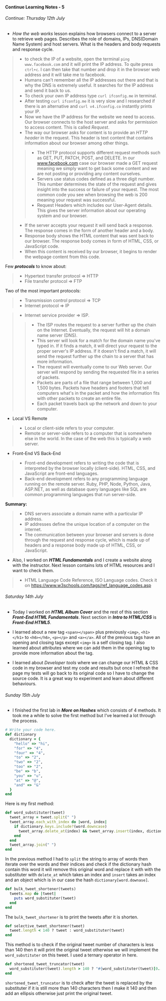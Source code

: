 #### Continue Learning Notes - 5

######  Continue: Thursday 12th July
+ *How the web works* lesson explains how browsers connect to a server to retrieve web pages. Describes the role of domains, IPs, DNS(Domain Name System) and host servers. What is the headers and body requests and response cycle.

>* to check the IP of a website, open the terminal `ping www.facebook.com` and it will print the IP address. To quite press `ctrl+c`. I can then take that number and drop it in the browser web address and it will take me to facebook.
>* Humans can't remember all the IP addresses out there and that is why the DNS is extremely useful. It searches for the IP address and send it back to us.
>* To check your own IP address type `curl ifconfig.me` in terminal.
>* After testing `curl ifconfig.me` it is very slow and I researched if there is an alternative and `curl v4.ifconfig.co` instantly prints your IP.
>* Now we have the IP address for the website we need to access. Our browser connects to the host server and asks for permission to access content. This is called *Request*.
>* The way our browser asks for content is to provide an *HTTP header* in the request. This header is text content that contains information about our browser among other things.
>>* The HTTP protocol supports different request methods such as GET, PUT, PATCH, POST, and DELETE. In our www.facebook.com case our browser made a GET request meaning we simply want to get back some content and we are not posting or providing any content ourselves.
>>* Servers use status codes defined as a three digit number. This number determines the state of the request and gives insight into the success or failure of your request. The most common code you see when browsing the web is 200 meaning your request was successful.
>>* Request Headers which includes our User-Agent details. This gives the server information about our operating system and our browser.
>* If the server accepts your request it will send back a response. The response comes in the form of another header and a body.
>* Response body shows the HTML content that was sent back to our browser. The response body comes in form of HTML, CSS, or JavaScript code.
>* When this content is received by our browser, it begins to render the webpage content from this code.

Few *__protocols__* to know about:
>* Hypertext transfer protocol => HTTP
>* File transfer protocol => FTP

Two of the most important protocols:
>* Transmission control protocol => TCP
>* Internet protocol => IP

>* Internet service provider => ISP.
>>* The ISP routes the request to a server further up the chain on the Internet. Eventually, the request will hit a domain name server (DNS).
>>* This server will look for a match for the domain name you've typed in. If it finds a match, it will direct your request to the proper server's IP address. If it doesn't find a match, it will send the request further up the chain to a server that has more information.
>>* The request will eventually come to our Web server. Our server will respond by sending the requested file in a series of packets.
>>* Packets are parts of a file that range between 1,000 and 1,500 bytes. Packets have headers and footers that tell computers what's in the packet and how the information fits with other packets to create an entire file.
>>* Each packet travels back up the network and down to your computer.

+ Local VS Remote
>* Local or client-side refers to your computer.
>* Remote or server-side refers to a computer that is somewhere else in the world. In the case of the web this is typically a web server.

+ Front-End VS Back-End
>* Front-end development refers to writing the code that is interpreted by the browser locally (client-side). HTML, CSS, and JavaScript are front-end languages.
>* Back-end development refers to any programming language running on the remote server. Ruby, PHP, Node, Python, Java, ASP.NET, as well as database query languages like SQL are common programming languages that run server-side.

__Summary:__
>* DNS servers associate a domain name with a particular IP address.
>* IP addresses define the unique location of a computer on the internet.
>* The communication between your browser and servers is done through the request and response cycle, which is made up of headers and a response body made up of HTML, CSS, or JavaScript.

+ Also, I worked on *__HTML Fundamentals__* and I create a website along with the instructor. Next lesson contains lots of HTML resources and I want to check them.
>* HTML Language Code Reference, ISO Language codes. Check it on https://www.w3schools.com/tags/ref_language_codes.asp

######  Saturday 14th July
+ Today I worked on *__HTML Album Cover__* and the rest of this section *__Front-End HTML Fundamentals__*. Next section in *__Intro to HTML/CSS__* is *__Front-End HTML5__*.

+ I learned about a new tag `<span></span>` plus previously `<img>`, `<h1></h1>` to `<h6></h6>`, `<p></p>` and `<a></a>`. All of the previous tags have an opening and closing tags except `<img>` is a self closing tag. I also learned about attributes where we can add them in the opening tag to provide more information about the tag.

+ I learned about *Developer tools* where we can change our HTML & CSS code in my browser and test my code and results but once I refresh the page my tests will go back to its original code so I have to change the source code. It is a great way to experiment and learn about different behaviours.

######  Sunday 15th July
+ I finished the first lab in *__More on Hashes__* which consists of 4 methods. It took me a while to solve the first method but I've learned a lot through the process.

```Ruby
# Write your code here.
def dictionary
  dictionary = {
    "hello" => "hi",
    "for" => "4",
    "four" => "4",
    "to" => "2",
    "two" => "2",
    "too" => "2",
    "be" => "b",
    "you" => "u",
    "at" => "@",
    "and" => "&"
  }
end
```

Here is my first method:

```Ruby
def word_substituter(tweet)
  tweet_array = tweet.split(" ")
  tweet_array.each_with_index do |word, index|
    if dictionary.keys.include?(word.downcase)
      tweet_array.delete_at(index) && tweet_array.insert(index, dictionary[word.downcase])
    end
  end
  tweet_array.join(" ")
end
```
In the previous method I had to `split` the string to array of words then iterate over the words and their indices and check if the dictionary hash contain this word it will remove this original word and replace it with with the substituter with `delete_at` which takes an index and `insert` takes an index and an object which is in our case the hash `dictionary[word.downase]`.

```Ruby
def bulk_tweet_shortener(tweets)
  tweets.map do |tweet|
    puts word_substituter(tweet)
  end
end
```
The `bulk_tweet_shortener` is to print the tweets after it is shorten.

```Ruby
def selective_tweet_shortener(tweet)
  tweet.length < 140 ? tweet : word_substituter(tweet)
end
```
This method is to check if the original tweet number of characters is less than 140 then it will print the original tweet otherwise we will implement the `word_substituter` on this tweet. I used a ternary operator in here.

```Ruby
def shortened_tweet_truncator(tweet)
  word_substituter(tweet).length > 140 ? "#{word_substituter(tweet)[0..135]} ..." : tweet
end
```
`shortened_tweet_truncator` is to check after the tweet is replaced by the substituter if it is still more than 140 characters then I make it 140 and then add an ellipsis otherwise just print the original tweet. 
